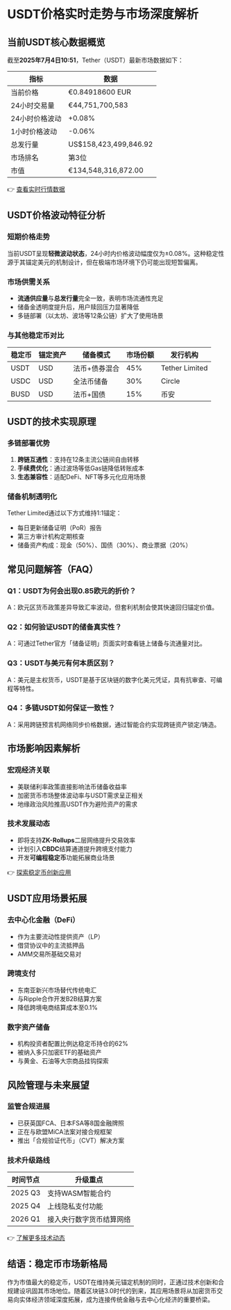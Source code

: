 # USDT价格实时走势与市场深度解析

## 当前USDT核心数据概览

截至**2025年7月4日10:51**，Tether（USDT）最新市场数据如下：

| 指标                | 数据                     |
|---------------------|--------------------------|
| 当前价格            | €0.84918600 EUR          |
| 24小时交易量        | €44,751,700,583          |
| 24小时价格波动      | +0.08%                   |
| 1小时价格波动       | -0.06%                   |
| 总发行量            | US$158,423,499,846.92   |
| 市场排名            | 第3位                    |
| 市值                | €134,548,316,872.00      |

👉 [查看实时行情数据](https://bit.ly/okx_welcome)

## USDT价格波动特征分析

### 短期价格走势
当前USDT呈现**轻微波动状态**，24小时内价格波动幅度仅为±0.08%。这种稳定性源于其锚定美元的机制设计，但在极端市场环境下仍可能出现短暂偏离。

### 市场供需关系
- **流通供应量**与**总发行量**完全一致，表明市场流通性充足
- 储备金透明度提升后，用户赎回压力显著降低
- 多链部署（以太坊、波场等12条公链）扩大了使用场景

### 与其他稳定币对比
| 稳定币   | 锚定资产 | 储备模式       | 市场份额 | 发行机构       |
|----------|----------|----------------|----------|----------------|
| USDT     | USD      | 法币+债券混合  | 45%      | Tether Limited |
| USDC     | USD      | 全法币储备     | 30%      | Circle         |
| BUSD     | USD      | 法币+国债      | 15%      | 币安           |

## USDT的技术实现原理

### 多链部署优势
1. **跨链互通性**：支持在12条主流公链间自由转移
2. **手续费优化**：通过波场等低Gas链降低转账成本
3. **生态兼容性**：适配DeFi、NFT等多元化应用场景

### 储备机制透明化
Tether Limited通过以下方式维持1:1锚定：
- 每日更新储备证明（PoR）报告
- 第三方审计机构定期核查
- 储备资产构成：现金（50%）、国债（30%）、商业票据（20%）

## 常见问题解答（FAQ）

### Q1：USDT为何会出现0.85欧元的折价？
A：欧元区货币政策差异导致汇率波动，但套利机制会使其快速回归锚定价值。

### Q2：如何验证USDT的储备真实性？
A：可通过Tether官方「储备证明」页面实时查看链上储备与流通量对比。

### Q3：USDT与美元有何本质区别？
A：美元是主权货币，USDT是基于区块链的数字化美元凭证，具有抗审查、可编程等特性。

### Q4：多链USDT如何保证一致性？
A：采用跨链预言机网络同步价格数据，通过智能合约实现跨链资产锁定/铸造。

## 市场影响因素解析

### 宏观经济关联
- 美联储利率政策直接影响法币储备收益率
- 加密货币市场整体波动率与USDT需求呈正相关
- 地缘政治风险推高USDT作为避险资产的需求

### 技术发展动态
- 即将支持**ZK-Rollups**二层网络提升交易效率
- 计划引入**CBDC**结算通道提升跨境支付能力
- 开发**可编程稳定币**功能拓展商业场景

👉 [探索稳定币创新应用](https://bit.ly/okx_welcome)

## USDT应用场景拓展

### 去中心化金融（DeFi）
- 作为主要流动性提供资产（LP）
- 借贷协议中的主流抵押品
- AMM交易所基础交易对

### 跨境支付
- 东南亚新兴市场替代传统电汇
- 与Ripple合作开发B2B结算方案
- 降低跨境电商结算成本至0.1%

### 数字资产储备
- 机构投资者配置比例达稳定币持仓的62%
- 被纳入多只加密ETF的基础资产
- 与黄金、石油等大宗商品挂钩探索

## 风险管理与未来展望

### 监管合规进展
- 已获英国FCA、日本FSA等8国金融牌照
- 正在与欧盟MiCA法案对接合规框架
- 推出「合规验证代币」（CVT）解决方案

### 技术升级路线
| 时间节点 | 升级重点                  |
|----------|---------------------------|
| 2025 Q3  | 支持WASM智能合约          |
| 2025 Q4  | 上线隐私支付功能          |
| 2026 Q1  | 接入央行数字货币结算网络  |

👉 [了解更多技术动态](https://bit.ly/okx_welcome)

## 结语：稳定币市场新格局
作为市值最大的稳定币，USDT在维持美元锚定机制的同时，正通过技术创新和合规建设巩固其市场地位。随着区块链3.0时代的到来，其应用场景将从加密货币交易向实体经济领域深度拓展，成为连接传统金融与去中心化经济的重要桥梁。